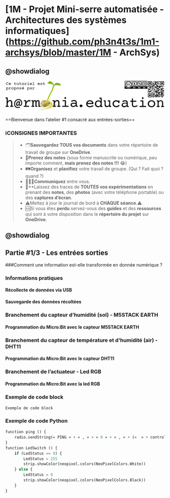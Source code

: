 # [1M - Projet Mini-serre automatisée - Architectures des systèmes informatiques](https://github.com/ph3n4t3s/1m1-archsys/blob/master/1M - ArchSys)

## @showdialog

![Logo H@rmonia](https://github.com/ph3n4t3s/1m1-archsys/blob/master/img/Harmonia_v4.jpg)

==Bienvenue dans l’atelier #1 consacré aux entrées-sorties==

### ℹ️CONSIGNES IMPORTANTES
> - 🗂️**Sauvegardez TOUS vos documents**  dans votre répertoire de travail de groupe sur **OneDrive**.
> - 📝**Prenez des notes** (sous forme manuscrite ou numérique, peu importe comment, **mais prenez des notes !!!** 😂)
> - 🛤️**Organisez** et  **planifiez** votre travail de groupe. (Qui ? Fait quoi ? quand ?) 
> - 🧑‍🧑‍🧒**Communiquez** entre vous.
> - 🧭**Laissez des traces de **TOUTES vos expérimentations** en prenant des **notes**, des **photos** (avec votre téléphone portable) ou des **captures d’écran**.
> - ⚠️Mettez à jour le journal de bord à **CHAQUE séance**.⚠️
> - 🆘Si vous êtes **perdu** servez-vous des **guides** et des **ressources** qui sont à votre disposition dans le **répertoire du projet** sur **OneDrive**.


## @showdialog

## Partie #1/3 - Les entrées sorties
###Comment une information est-elle transformée en donnée numérique ?

### Informations pratiques

#### Récollecte de données via USB

#### Sauvegarde des données récoltées

### Branchement du capteur d’humidité (sol) - M5STACK EARTH

#### Programmation du Micro:Bit avec le capteur M5STACK EARTH

### Branchement du capteur de température et d’humidité (air) - DHT11

#### Programmation du Micro:Bit avec le capteur DHT11

### Branchement de l’actuateur - Led RGB

#### Programmation du Micro:Bit avec la led RGB



### Exemple de code block
```blocks
Exemple de code block
```

### Exemple de code Python
```python
function ping () {
    radio.sendString(« PING » + « , » + « 0 » + « , » + («  » + control.deviceSerialNumber()))
}
function LedSwitch () {
    if (LedStatus == 0) {
        LedStatus = 255
        strip.showColor(neopixel.colors(NeoPixelColors.White))
    } else {
        LedStatus = 0
        strip.showColor(neopixel.colors(NeoPixelColors.Black))
    }
}
```